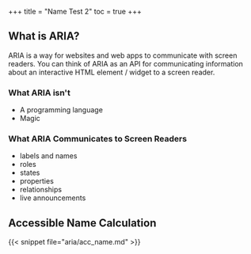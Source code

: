 +++
title = "Name Test 2"
toc = true
+++

## What is ARIA?

ARIA is a way for websites and web apps to communicate with screen readers. You can think of ARIA as an API for communicating information about an interactive HTML element / widget to a screen reader.

### What ARIA isn't
 -  A programming language
 -  Magic

### What ARIA Communicates to Screen Readers
 - labels and names
 - roles
 - states
 - properties
 - relationships
 - live announcements

 ## Accessible Name Calculation

{{< snippet file="aria/acc_name.md" >}}


